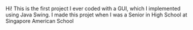 Hi! This is the first project I ever coded with a GUI, which I implemented using Java Swing. I made this projet when I was a Senior in High School at Singapore American School
